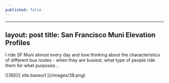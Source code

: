 ```yaml
---
published: false
---
```

---
layout: post
title: San Francisco Muni Elevation Profiles
---

I ride SF Muni almost every day and love thinking about the characteristics of different bus routes - when they are busiest, what type of people ride them for what purposes...

![38]({{ site.baseurl }}/images/38.png)

